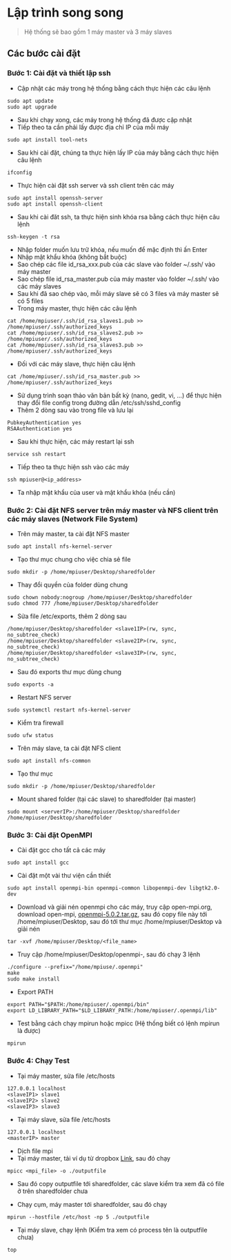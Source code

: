 # Lập trình song song

> Hệ thống sẽ bao gồm 1 máy master và 3 máy slaves

## Các bước cài đặt
### Bước 1: Cài đặt và thiết lập ssh
- Cập nhật các máy trong hệ thống bằng cách thực hiện các câu lệnh
```ssh
sudo apt update
sudo apt upgrade
```
- Sau khi chạy xong, các máy trong  hệ thống đã được cập nhật
- Tiếp theo ta cần phải lấy được địa chỉ IP của mỗi máy
```ssh
sudo apt install tool-nets
```
- Sau khi cài đặt, chúng ta thực hiện lấy IP của máy bằng cách thực hiện câu lệnh
```ssh
ifconfig
```
- Thực hiện cài đặt ssh server và ssh client trên các máy
```ssh
sudo apt install openssh-server
sudo apt install openssh-client
```
- Sau khi cài đăt ssh, ta thực hiện sinh khóa rsa bằng cách thực hiện câu lệnh

```ssh
ssh-keygen -t rsa
```

- Nhập folder muốn lưu trữ khóa, nếu muốn để mặc định thì ấn Enter
- Nhập mật khẩu khóa (không bắt buộc)
- Sao chép các file id_rsa_xxx.pub của các slave vào folder ~/.ssh/ vào máy master
- Sao chép file id_rsa_master.pub của máy master vào folder ~/.ssh/ vào các máy slaves
- Sau khi đã sao chép vào, mỗi máy slave sẽ có 3 files và máy master sẽ có 5 files
- Trong máy master, thực hiện các câu lệnh

```ssh
cat /home/mpiuser/.ssh/id_rsa_slaves1.pub >> /home/mpiuser/.ssh/authorized_keys
cat /home/mpiuser/.ssh/id_rsa_slaves2.pub >> /home/mpiuser/.ssh/authorized_keys
cat /home/mpiuser/.ssh/id_rsa_slaves3.pub >> /home/mpiuser/.ssh/authorized_keys
```

- Đối với các máy slave, thực hiện câu lệnh
```ssh
cat /home/mpiuser/.ssh/id_rsa_master.pub >> /home/mpiuser/.ssh/authorized_keys
```

- Sử dụng trình soạn thảo văn bản bất kỳ (nano, gedit, vi, ...) để thực hiện thay đổi file config trong đường dẫn /etc/ssh/sshd_config
- Thêm 2 dòng sau vào trong file và lưu lại

```ssh
PubkeyAuthentication yes
RSAAuthentication yes
```

- Sau khi thực hiện, các máy restart lại ssh 

```ssh
service ssh restart
```

- Tiếp theo ta thực hiện ssh vào các máy
```ssh
ssh mpiuser@<ip_address>
```
- Ta nhập mật khẩu của user và mật khẩu khóa (nếu cần)

### Bước 2: Cài đặt NFS server trên máy master và NFS client trên các máy slaves (Network File System)
- Trên máy master, ta cài đặt NFS master
```ssh
sudo apt install nfs-kernel-server
```

- Tạo thư mục chung cho việc chia sẻ file
```
sudo mkdir -p /home/mpiuser/Desktop/sharedfolder
```

- Thay đổi quyền của folder dùng chung
```
sudo chown nobody:nogroup /home/mpiuser/Desktop/sharedfolder
sudo chmod 777 /home/mpiuser/Desktop/sharedfolder
```

- Sửa file /etc/exports, thêm 2 dòng sau
```
/home/mpiuser/Desktop/sharedfolder <slave1IP>(rw, sync, no_subtree_check)
/home/mpiuser/Desktop/sharedfolder <slave2IP>(rw, sync, no_subtree_check)
/home/mpiuser/Desktop/sharedfolder <slave3IP>(rw, sync, no_subtree_check)
```

- Sau đó exports thư mục dùng chung
```
sudo exports -a
```

- Restart NFS server
```
sudo systemctl restart nfs-kernel-server
```

- Kiểm tra firewall
```
sudo ufw status
```

- Trên máy slave, ta cài đặt NFS client 
```ssh
sudo apt install nfs-common
```

- Tạo thư mục 
```
sudo mkdir -p /home/mpiuser/Desktop/sharedfolder
```

- Mount shared folder (tại các slave) to sharedfolder (tại master)
```
sudo mount <serverIP>:/home/mpiuser/Desktop/sharedfolder /home/mpiuser/Desktop/sharedfolder
```

### Bước 3: Cài đặt OpenMPI
- Cài đặt gcc cho tất cả các máy
```
sudo apt install gcc
```

- Cài đặt một vài thư viện cần thiết
```
sudo apt install openmpi-bin openmpi-common libopenmpi-dev libgtk2.0-dev
```

- Download và giải nén openmpi cho các máy, truy cập open-mpi.org, download open-mpi, [openmpi-5.0.2.tar.gz](https://download.open-mpi.org/release/open-mpi/v5.0/openmpi-5.0.2.tar.gz), sau đó copy file này tới /home/mpiuser/Desktop, sau đó tới thư mục /home/mpiuser/Desktop và giải nén
```
tar -xvf /home/mpiuser/Desktop/<file_name>
```

- Truy cập /home/mpiuser/Desktop/openmpi-<version>, sau đó chạy 3 lệnh
```
./configure --prefix="/home/mpiuse/.openmpi"
make
sudo make install
```
- Export PATH
```
export PATH="$PATH:/home/mpiuser/.openmpi/bin"
export LD_LIBRARY_PATH="$LD_LIBRARY_PATH:/home/mpiuser/.openmpi/lib"
```

- Test bằng cách chạy mpirun hoặc mpicc (Hệ thống biết có lệnh mpirun là được)
```
mpirun
```
### Bước 4: Chạy Test
- Tại máy master, sửa file /etc/hosts
```
127.0.0.1 localhost
<slaveIP1> slave1
<slaveIP2> slave2
<slaveIP3> slave3
```

- Tại máy slave, sửa file /etc/hosts
```
127.0.0.1 localhost
<masterIP> master
```

- Dịch file mpi
- Tại máy master, tải ví dụ từ dropbox [Link](https://www.youtube.com/redirect?event=video_description&redir_token=QUFFLUhqbTYtMXlGcHQ3NVRBRGdwTEp6RmRNb2lJUXhNd3xBQ3Jtc0ttU09LbkxldnJ0QklBNnlFOUpNM0FSdVRwV0lVY19QWUIwTG1DTXROQ25DY0V3UmZPaWZwYWNOZlZNYWdmMXRMWW5vcHJHaW1fMnVrLVJrNDVmSEdJaFk1NHdaWk5jeTBJc2o1NnIxSUJHNUdfc1BBSQ&q=https%3A%2F%2Fwww.dropbox.com%2Fsh%2Fmhwg5n9oajtme98%2FAAAAlCd5GQDRP9WdMe13Ydija%3Fdl%3D0%26preview%3Dmpi-prime.c&v=HLTm5-bVt7c), sau đó chạy
```
mpicc <mpi_file> -o ./outputfile
```
- Sau đó copy outputfile tới sharedfolder, các slave kiểm tra xem đã có file ở trên sharedfolder chưa

- Chạy cụm, máy master tới sharedfolder, sau đó chạy
```
mpirun --hostfile /etc/host -np 5 ./outputfile

```

- Tại máy slave, chạy lệnh (Kiểm tra xem có process tên là outputfile chưa)
```
top
```
